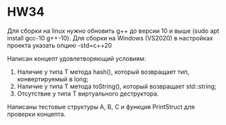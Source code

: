 # HW34

Для сборки на linux нужно обновить g++ до версии 10 и выше (sudo apt install gcc-10 g++-10).
Для сборки на Windows (VS2020) в настройках проекта указать опцию -std=c++20 

Написан концепт удовлетворяющий условиям:
1. Наличие у типа T метода hash(), который возвращает тип, конвертируемый в long;
2. Наличие у типа T метода toString(), который возвращает std::string;
3. Отсутствие у типа T виртуального деструктора.

Написаны тестовые структуры A, B, C и функция PrintStruct для проверки концепта.
 
